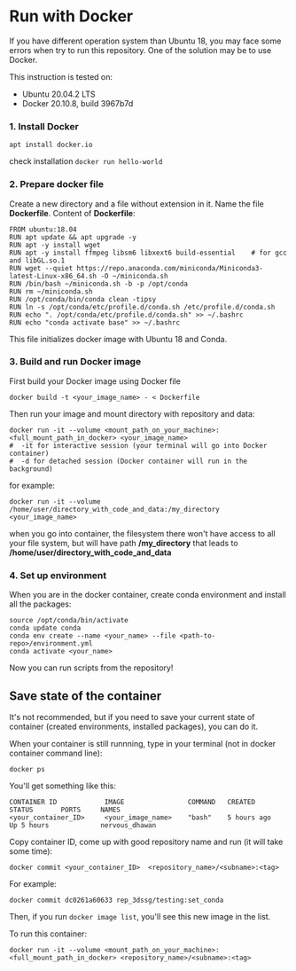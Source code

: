 # Run with Docker
If you have different operation system than Ubuntu 18, you may face some errors when try to run this repository. One of the solution may be to use Docker.

This instruction is tested on: 
- Ubuntu 20.04.2 LTS
- Docker 20.10.8, build 3967b7d

### 1. Install Docker
`apt install docker.io`

check installation
`docker run hello-world`

### 2. Prepare docker file
Create a new directory and a file without extension in it. Name the file **Dockerfile**.
Content of **Dockerfile**:
```   
FROM ubuntu:18.04
RUN apt update && apt upgrade -y
RUN apt -y install wget
RUN apt -y install ffmpeg libsm6 libxext6 build-essential	 # for gcc and libGL.so.1
RUN wget --quiet https://repo.anaconda.com/miniconda/Miniconda3-latest-Linux-x86_64.sh -O ~/miniconda.sh
RUN /bin/bash ~/miniconda.sh -b -p /opt/conda
RUN rm ~/miniconda.sh 
RUN /opt/conda/bin/conda clean -tipsy
RUN ln -s /opt/conda/etc/profile.d/conda.sh /etc/profile.d/conda.sh
RUN echo ". /opt/conda/etc/profile.d/conda.sh" >> ~/.bashrc
RUN echo "conda activate base" >> ~/.bashrc
   ```

This file initializes docker image with Ubuntu 18 and Conda.

### 3. Build and run Docker image

First build your Docker image using Docker file
```
docker build -t <your_image_name> - < Dockerfile
```
Then run your image and mount directory with repository and data:
```
docker run -it --volume <mount_path_on_your_machine>:<full_mount_path_in_docker> <your_image_name>
#  -it for interactive session (your terminal will go into Docker container)
#  -d for detached session (Docker container will run in the background)
```
for example:
```
docker run -it --volume /home/user/directory_with_code_and_data:/my_directory <your_image_name>
```
when you go into container, the filesystem there won't have access to all your file system, but will have path 
**/my_directory** that leads to **/home/user/directory_with_code_and_data**

### 4. Set up environment

When you are in the docker container, create conda environment and install all the packages:
```
source /opt/conda/bin/activate
conda update conda
conda env create --name <your_name> --file <path-to-repo>/environment.yml 
conda activate <your_name>
```

Now you can run scripts from the repository!

## Save state of the container

It's not recommended, but if you need to save your current state of container (created environments, installed packages), you can do it.

When your container is still runnning, type in your terminal (not in docker container command line):
```
docker ps
```
You'll get something like this:
```
CONTAINER ID            IMAGE                COMMAND   CREATED       STATUS       PORTS     NAMES
<your_container_ID>     <your_image_name>    "bash"    5 hours ago   Up 5 hours             nervous_dhawan
```
Copy container ID, come up with good repository name and run (it will take some time):
```
docker commit <your_container_ID>  <repository_name>/<subname>:<tag>
```
For example:
```
docker commit dc0261a60633 rep_3dssg/testing:set_conda
```
Then, if you run `docker image list`, you'll see this new image in the list. 

To run this container:
```
docker run -it --volume <mount_path_on_your_machine>:<full_mount_path_in_docker> <repository_name>/<subname>:<tag>
```